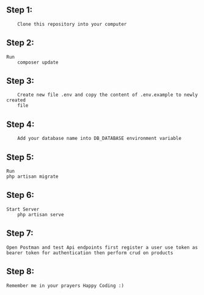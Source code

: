 ## Step 1: 
        Clone this repository into your computer
## Step 2:
    Run 
        composer update
## Step 3:
        Create new file .env and copy the content of .env.example to newly created 
        file
## Step 4:
        Add your database name into DB_DATABASE environment variable
## Step 5:
    Run 
    php artisan migrate
## Step 6:
    Start Server
        php artisan serve
## Step 7:
    Open Postman and test Api endpoints first register a user use token as bearer token for authentication then perform crud on products 
## Step 8:
    Remember me in your prayers Happy Coding :)
